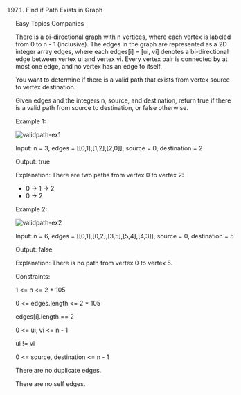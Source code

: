 1971. Find if Path Exists in Graph

Easy
Topics
Companies

There is a bi-directional graph with n vertices, where each vertex is labeled from 0 to n - 1 (inclusive). The edges in the graph are represented as a 2D integer array edges, where each edges[i] = [ui, vi] denotes a bi-directional edge between vertex ui and vertex vi. Every vertex pair is connected by at most one edge, and no vertex has an edge to itself.

You want to determine if there is a valid path that exists from vertex source to vertex destination.

Given edges and the integers n, source, and destination, return true if there is a valid path from source to destination, or false otherwise.

 
Example 1:

![validpath-ex1](https://github.com/AnkitPorwal04/LeetCode/assets/96345105/9f8d71a0-0210-4e46-9cec-94cd428c5c7e)

Input: n = 3, edges = [[0,1],[1,2],[2,0]], source = 0, destination = 2

Output: true

Explanation: There are two paths from vertex 0 to vertex 2:
- 0 → 1 → 2
- 0 → 2
 
Example 2:

![validpath-ex2](https://github.com/AnkitPorwal04/LeetCode/assets/96345105/35a0e412-5182-4986-b0e2-d3fa74cde5a8)

Input: n = 6, edges = [[0,1],[0,2],[3,5],[5,4],[4,3]], source = 0, destination = 5

Output: false

Explanation: There is no path from vertex 0 to vertex 5.
 
Constraints:

1 <= n <= 2 * 105

0 <= edges.length <= 2 * 105

edges[i].length == 2

0 <= ui, vi <= n - 1

ui != vi

0 <= source, destination <= n - 1

There are no duplicate edges.

There are no self edges.
